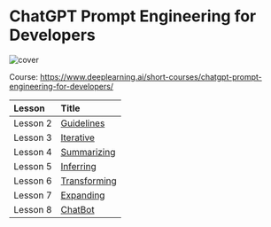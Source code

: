 # ChatGPT Prompt Engineering for Developers

![cover](https://wordpress.deeplearning.ai/wp-content/uploads/2023/04/DLAI-OAI-Image-Preview.png)

Course: https://www.deeplearning.ai/short-courses/chatgpt-prompt-engineering-for-developers/

| Lesson   | Title                                 |
|:---------|:--------------------------------------|
| Lesson 2 | [Guidelines](l2-guidelines.ipynb)     |
| Lesson 3 | [Iterative](l3-iterative.ipynb)       |
| Lesson 4 | [Summarizing](l4-summarizing.ipynb)   |
| Lesson 5 | [Inferring](l5-inferring.ipynb)       |
| Lesson 6 | [Transforming](l6-transforming.ipynb) |
| Lesson 7 | [Expanding](l7-expanding.ipynb)       |
| Lesson 8 | [ChatBot](l8-chatbot.ipynb)           |
